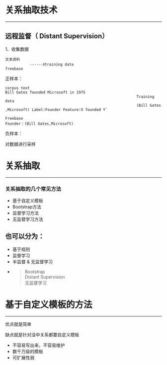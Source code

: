 # 关系抽取技术

---

## 远程监督（ Distant Supervision）

1、收集数据

```
文本资料
           ------》training data
freebase
```

正样本：

    corpus text
    Bill Gates founded Microsoft in 1975            
                                                               Training data
                                                               (Bill Gates ,Microsoft) Label:Founder Feature:X founded Y`

    Freebase
    Founder：(Bill Gates,Microsoft)                                                           

负样本：

对数据进行采样

# 关系抽取

---

### 关系抽取的几个常见方法

* 基于自定义模板
* Bootstrap方法
* 监督学习方法
* 无监督学习方法

## 也可以分为：

* 基于规则
* 监督学习
* 半监督 & 无监督学习
* > Bootstrap  
  >  Distant Supervision  
  > 无监督学习

# 基于自定义模板的方法

---

优点就是简单

缺点就是针对没中关系都要自定义模板

* 不容易写出来，不容易维护
* 数千万级的模板
* 可扩展性弱



